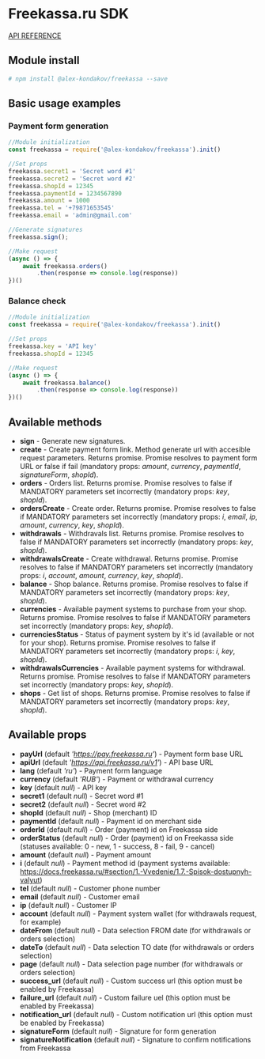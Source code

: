 # Freekassa.ru SDK
[API REFERENCE](https://docs.freekassa.ru)

## Module install
```bash
# npm install @alex-kondakov/freekassa --save
```

## Basic usage examples
### Payment form generation
```js
//Module initialization
const freekassa = require('@alex-kondakov/freekassa').init()

//Set props
freekassa.secret1 = 'Secret word #1'
freekassa.secret2 = 'Secret word #2'
freekassa.shopId = 12345
freekassa.paymentId = 1234567890
freekassa.amount = 1000
freekassa.tel = '+79871653545'
freekassa.email = 'admin@gmail.com'

//Generate signatures
freekassa.sign();

//Make request
(async () => {
    await freekassa.orders()
        .then(response => console.log(response))
})()
```

### Balance check
```js
//Module initialization
const freekassa = require('@alex-kondakov/freekassa').init()

//Set props
freekassa.key = 'API key'
freekassa.shopId = 12345

//Make request
(async () => {
    await freekassa.balance()
        .then(response => console.log(response))
})()
```

## Available methods
* **sign** - Generate new signatures.
* **create** - Create payment form link. Method generate url with accesible request parameters. Returns promise. Promise resolves to payment form URL or false if fail (mandatory props: *amount*, *currency*, *paymentId*, *signatureForm*, *shopId*).
* **orders** - Orders list. Returns promise. Promise resolves to false if MANDATORY parameters set incorrectly (mandatory props: *key*, *shopId*).
* **ordersCreate** - Create order. Returns promise. Promise resolves to false if MANDATORY parameters set incorrectly (mandatory props: *i*, *email*, *ip*, *amount*, *currency*, *key*, *shopId*).
* **withdrawals** - Withdravals list. Returns promise. Promise resolves to false if MANDATORY parameters set incorrectly (mandatory props: *key*, *shopId*).
* **withdrawalsCreate** - Create withdrawal. Returns promise. Promise resolves to false if MANDATORY parameters set incorrectly (mandatory props: *i*, *account*, *amount*, *currency*, *key*, *shopId*).
* **balance** - Shop balance. Returns promise. Promise resolves to false if MANDATORY parameters set incorrectly (mandatory props: *key*, *shopId*).
* **currencies** - Available payment systems to purchase from your shop. Returns promise. Promise resolves to false if MANDATORY parameters set incorrectly (mandatory props: *key*, *shopId*).
* **currenciesStatus** - Status of payment system by it's id (available or not for your shop). Returns promise. Promise resolves to false if MANDATORY parameters set incorrectly (mandatory props: *i*, *key*, *shopId*).
* **withdrawalsCurrencies** - Available payment systems for withdrawal. Returns promise. Promise resolves to false if MANDATORY parameters set incorrectly (mandatory props: *key*, *shopId*).
* **shops** - Get list of shops. Returns promise. Promise resolves to false if MANDATORY parameters set incorrectly (mandatory props: *key*, *shopId*).

## Available props
* **payUrl** (default *'https://pay.freekassa.ru'*) - Payment form base URL
* **apiUrl** (default *'https://api.freekassa.ru/v1'*) - API base URL
* **lang** (default *'ru'*) - Payment form language
* **currency** (default *'RUB'*) - Payment or withdrawal currency
* **key** (default *null*) - API key
* **secret1** (default *null*) - Secret word #1
* **secret2** (default *null*) - Secret word #2
* **shopId** (default *null*) - Shop (merchant) ID
* **paymentId** (default *null*) - Payment id on merchant side
* **orderId** (default *null*) - Order (payment) id on Freekassa side
* **orderStatus** (default *null*) - Order (payment) id on Freekassa side (statuses available: 0 - new, 1 - success, 8 - fail, 9 - cancel)
* **amount** (default *null*) - Payment amount
* **i** (default *null*) - Payment method id (payment systems available: https://docs.freekassa.ru/#section/1.-Vvedenie/1.7.-Spisok-dostupnyh-valyut)
* **tel** (default *null*) - Customer phone number
* **email** (default *null*) - Customer email
* **ip** (default *null*) - Customer IP
* **account** (default *null*) - Payment system wallet (for withdrawals request, for example)
* **dateFrom** (default *null*) - Data selection FROM date (for withdrawals or orders selection)
* **dateTo** (default *null*) - Data selection TO date (for withdrawals or orders selection)
* **page** (default *null*) - Data selection page number (for withdrawals or orders selection)
* **success_url** (default *null*) - Custom success url (this option must be enabled by Freekassa)
* **failure_url** (default *null*) - Custom failure uel (this option must be enabled by Freekassa)
* **notification_url** (default *null*) - Custom notification url (this option must be enabled by Freekassa)
* **signatureForm** (default *null*) - Signature for form generation
* **signatureNotification** (default *null*) - Signature to confirm notifications from Freekassa